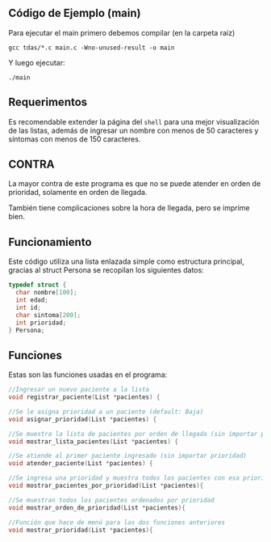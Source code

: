 
## Código de Ejemplo (main)
Para ejecutar el main primero debemos compilar (en la carpeta raíz)
````
gcc tdas/*.c main.c -Wno-unused-result -o main
````

Y luego ejecutar:
````
./main
````

## Requerimentos
Es recomendable extender la página del `shell` para una mejor visualización de las listas, además de ingresar un nombre con menos de 50 caracteres y síntomas con menos de 150 caracteres.

## CONTRA
La mayor contra de este programa es que no se puede atender en orden de prioridad, solamente en orden de llegada.

También tiene complicaciones sobre la hora de llegada, pero se imprime bien.

## Funcionamiento
Este código utiliza una lista enlazada simple como estructura principal, gracias al struct Persona se recopilan los siguientes datos:

````c
typedef struct {
  char nombre[100];
  int edad;
  int id;
  char sintoma[200];
  int prioridad;
} Persona;
````

## Funciones
Estas son las funciones usadas en el programa:

````c
//Ingresar un nuevo paciente a la lista
void registrar_paciente(List *pacientes) {

//Se le asigna prioridad a un paciente (default: Baja)
void asignar_prioridad(List *pacientes) {

//Se muestra la lista de pacientes por orden de llegada (sin importar prioridad)
void mostrar_lista_pacientes(List *pacientes) {

//Se atiende al primer paciente ingresado (sin importar prioridad)
void atender_paciente(List *pacientes) {

//Se ingresa una prioridad y muestra todos los pacientes con esa prioridad
void mostrar_pacientes_por_prioridad(List *pacientes){

//Se muestran todos los pacientes ordenados por prioridad
void mostrar_orden_de_prioridad(List *pacientes){

//Función que hace de menú para las dos funciones anteriores
void mostrar_prioridad(List *pacientes){

````




